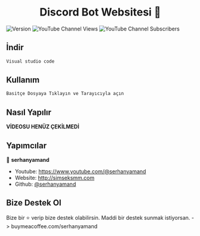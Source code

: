 <h1 align="center">Discord Bot Websitesi 👋</h1>
<p>
  <img alt="Version" src="https://img.shields.io/badge/version-V1-blue.svg?cacheSeconds=2592000" />
<img alt="YouTube Channel Views" src="https://img.shields.io/youtube/channel/views/UCHFOAuLbBFrFZItvtUlszyw?style=social">
<img alt="YouTube Channel Subscribers" src="https://img.shields.io/youtube/channel/subscribers/UCHFOAuLbBFrFZItvtUlszyw?style=social">

  </a>
</p>


## İndir

```sh
Visual studio code
```

## Kullanım

```sh
Basitçe Dosyaya Tıklayın ve Tarayıcıyla açın
```

## Nasıl Yapılır

**VİDEOSU HENÜZ ÇEKİLMEDİ**


## Yapımcılar

👤 **serhanyamand**

* Youtube: https://www.youtube.com/@serhanyamand
* Website: http://simseksmm.com
* Github: [@serhanyamand](https://github.com/serhanyamand)


## Bize Destek Ol

Bize bir ⭐️ verip bize destek olabilirsin.
Maddi bir destek sunmak istiyorsan. -> buymeacoffee.com/serhanyamand

